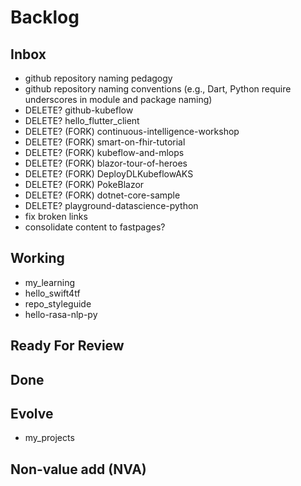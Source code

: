 # Backlog

## Inbox
- github repository naming pedagogy
- github repository naming conventions (e.g., Dart, Python require underscores in module and package naming)
- DELETE? github-kubeflow
- DELETE? hello_flutter_client
- DELETE? (FORK) continuous-intelligence-workshop
- DELETE? (FORK) smart-on-fhir-tutorial
- DELETE? (FORK) kubeflow-and-mlops
- DELETE? (FORK) blazor-tour-of-heroes
- DELETE? (FORK) DeployDLKubeflowAKS
- DELETE? (FORK) PokeBlazor
- DELETE? (FORK) dotnet-core-sample
- DELETE? playground-datascience-python
- fix broken links
- consolidate content to fastpages?

## Working
- my_learning
- hello_swift4tf
- repo_styleguide
- hello-rasa-nlp-py

## Ready For Review

## Done

## Evolve
- my_projects

## Non-value add (NVA)
